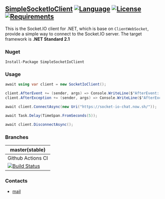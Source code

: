 ## [SimpleSocketIoClient](https://github.com/HavenDV/SimpleSocketIoClient/) [![Language](https://img.shields.io/badge/language-C%23-blue.svg?style=flat-square)](https://github.com/HavenDV/SimpleSocketIoClient/search?l=C%23&o=desc&s=&type=Code) [![License](https://img.shields.io/github/license/HavenDV/SimpleSocketIoClient.svg?label=License&maxAge=86400)](LICENSE.md) [![Requirements](https://img.shields.io/badge/Requirements-.NET%20Standard%202.1-blue.svg)](https://github.com/dotnet/standard/blob/master/docs/versions/netstandard2.1.md)

This is the Socket.IO client for .NET, which is base on `ClientWebSocket`, provide a simple way to connect to the Socket.IO server. The target framework is **.NET Standard 2.1**

### Nuget

```
Install-Package SimpleSocketIoClient
```

### Usage

```cs
await using var client = new SocketIoClient();

client.AfterEvent += (sender, args) => Console.WriteLine($"AfterEvent: {args.Value}");
client.AfterException += (sender, args) => Console.WriteLine($"AfterException: {args.Value}");

await client.ConnectAsync(new Uri("https://socket-io-chat.now.sh/"));

await Task.Delay(TimeSpan.FromSeconds(5));

await client.DisconnectAsync();
```

### Branches

|   master(stable)  |
|-------------------|
| Github Actions CI |
| [![Build Status](https://github.com/HavenDV/SimpleSocketIoClient/workflows/.NET%20Core/badge.svg?branch=master)](https://github.com/HavenDV/SimpleSocketIoClient/actions?query=workflow%3A%22.NET+Core%22) |

### Contacts
* [mail](mailto:havendv@gmail.com)